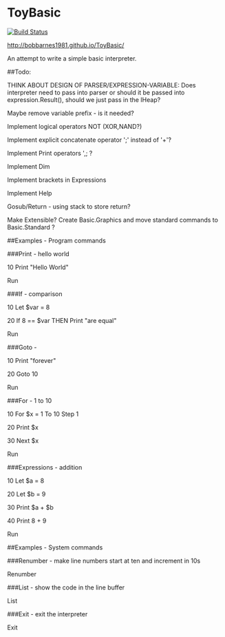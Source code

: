 # ToyBasic

[![Build Status](https://travis-ci.org/bobbarnes1981/ToyBasic.svg?branch=master)](https://travis-ci.org/bobbarnes1981/ToyBasic)

http://bobbarnes1981.github.io/ToyBasic/

An attempt to write a simple basic interpreter.

##Todo:

THINK ABOUT DESIGN OF PARSER/EXPRESSION-VARIABLE: Does interpreter need to pass into parser or should it be passed into expression.Result(), should we just pass in the IHeap?

Maybe remove variable prefix - is it needed?

Implement logical operators NOT (XOR,NAND?)

Implement explicit concatenate operator ';' instead of '+'?

Implement Print operators ',; ?

Implement Dim

Implement brackets in Expressions

Implement Help

Gosub/Return - using stack to store return?

Make Extensible? Create Basic.Graphics and move standard commands to Basic.Standard ?

##Examples - Program commands

###Print - hello world

10 Print "Hello World"

Run

###If - comparison

10 Let $var = 8

20 If 8 == $var THEN Print "are equal"

Run

###Goto - 

10 Print "forever"

20 Goto 10

Run

###For - 1 to 10

10 For $x = 1 To 10 Step 1

20 Print $x

30 Next $x

Run

###Expressions - addition

10 Let $a = 8

20 Let $b = 9

30 Print $a + $b

40 Print 8 + 9

Run

##Examples - System commands

###Renumber - make line numbers start at ten and increment in 10s

Renumber

###List - show the code in the line buffer

List

###Exit - exit the interpreter

Exit
